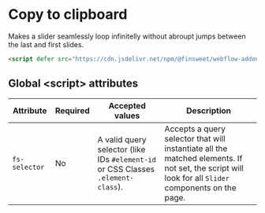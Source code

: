 # Copy to clipboard

Makes a slider seamlessly loop infinitelly without abroupt jumps between the last and first slides.

```html
<script defer src="https://cdn.jsdelivr.net/npm/@finsweet/webflow-addons@2/dist/infinite-sliders.js"></script>
```

## Global &lt;script> attributes

| Attribute     | Required | Accepted values                                                                  | Description                                                                                                                                        |
| ------------- | -------- | -------------------------------------------------------------------------------- | -------------------------------------------------------------------------------------------------------------------------------------------------- |
| `fs-selector` | No       | A valid query selector (like IDs `#element-id` or CSS Classes `.element-class`). | Accepts a query selector that will instantiate all the matched elements. If not set, the script will look for all `Slider` components on the page. |

